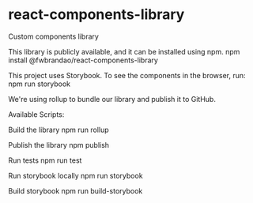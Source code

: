 # react-components-library

Custom components library

This library is publicly available, and it can be installed using npm.
npm install @fwbrandao/react-components-library

This project uses Storybook. To see the components in the browser, run:
npm run storybook 

We're using rollup to bundle our library and publish it to GitHub. 

Available Scripts:

Build the library
npm run rollup

Publish the library
npm publish

Run tests
npm run test

Run storybook locally
npm run storybook

Build storybook
npm run build-storybook
